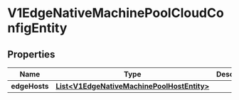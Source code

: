 # V1EdgeNativeMachinePoolCloudConfigEntity

## Properties
Name | Type | Description | Notes
------------ | ------------- | ------------- | -------------
**edgeHosts** | [**List&lt;V1EdgeNativeMachinePoolHostEntity&gt;**](V1EdgeNativeMachinePoolHostEntity.md) |  | 

